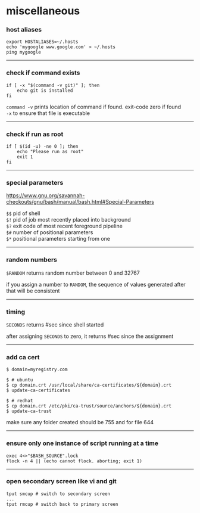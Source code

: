 # miscellaneous

### host aliases

```shell
export HOSTALIASES=~/.hosts
echo 'mygoogle www.google.com' > ~/.hosts
ping mygoogle
```

---

### check if command exists

```shell
if [ -x "$(command -v git)" ]; then
    echo git is installed
fi
```

`command -v` prints location of command if found. exit-code zero if found  
`-x` to ensure that file is executable

---

### check if run as root

```shell
if [ $(id -u) -ne 0 ]; then
    echo "Please run as root"
    exit 1
fi
```

---

### special parameters

<https://www.gnu.org/savannah-checkouts/gnu/bash/manual/bash.html#Special-Parameters>

`$$` pid of shell  
`$!` pid of job most recently placed into background  
`$?` exit code of most recent foreground pipeline  
`$#` number of positional parameters  
`$*` positional parameters starting from one

---

### random numbers

`$RANDOM` returns random number between 0 and 32767

if you assign a number to `RANDOM`, the sequence of values generated after that will be consistent

---

### timing

`SECONDS` returns #sec since shell started

after assigning `SECONDS` to zero, it returns #sec since the assignment

---

### add ca cert

```shell
$ domain=myregistry.com

$ # ubuntu
$ cp domain.crt /usr/local/share/ca-certificates/${domain}.crt
$ update-ca-certificates

$ # redhat
$ cp domain.crt /etc/pki/ca-trust/source/anchors/${domain}.crt
$ update-ca-trust
```
make sure any folder created should be 755 and for file 644

---

### ensure only one instance of script running at a time

```shell
exec 4<>"$BASH_SOURCE".lock
flock -n 4 || (echo cannot flock. aborting; exit 1)
```

---

### open secondary screen like vi and git

```shell
tput smcup # switch to secondary screen
...
tput rmcup # switch back to primary screen
```
